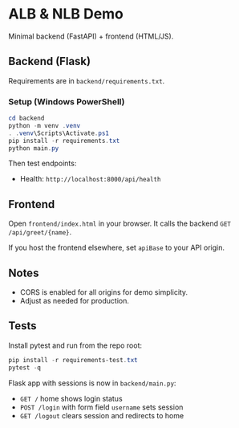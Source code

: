 # ALB & NLB Demo

Minimal backend (FastAPI) + frontend (HTML/JS).

## Backend (Flask)

Requirements are in `backend/requirements.txt`.

### Setup (Windows PowerShell)

```powershell
cd backend
python -m venv .venv
. .venv\Scripts\Activate.ps1
pip install -r requirements.txt
python main.py
```

Then test endpoints:

- Health: `http://localhost:8000/api/health`

## Frontend

Open `frontend/index.html` in your browser. It calls the backend `GET /api/greet/{name}`.

If you host the frontend elsewhere, set `apiBase` to your API origin.

## Notes

- CORS is enabled for all origins for demo simplicity.
- Adjust as needed for production.

## Tests

Install pytest and run from the repo root:

```powershell
pip install -r requirements-test.txt
pytest -q
```

Flask app with sessions is now in `backend/main.py`:

- `GET /` home shows login status
- `POST /login` with form field `username` sets session
- `GET /logout` clears session and redirects to home

